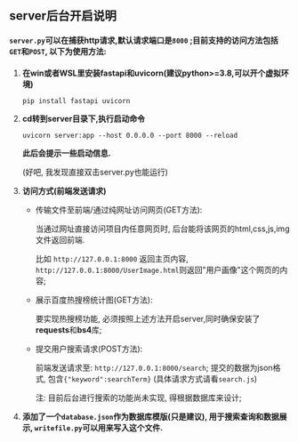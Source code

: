 ## server后台开启说明

#### `server.py`可以在捕获http请求,默认请求端口是`8000` ;目前支持的访问方法包括`GET`和`POST`, 以下为使用方法:

1. **在win或者WSL里安装fastapi和uvicorn(建议python>=3.8,可以开个虚拟环境)**

   ```bash
   pip install fastapi uvicorn
   ```

2. **cd转到server目录下,执行启动命令**

   ```
   uvicorn server:app --host 0.0.0.0 --port 8000 --reload
   ```

   **此后会提示一些启动信息.**

   (好吧, 我发现直接双击server.py也能运行)

3. **访问方式(前端发送请求)**

   - 传输文件至前端/通过纯网址访问网页(GET方法):

     当通过网址直接访问项目内任意网页时, 后台能将该网页的html,css,js,img文件返回前端.

     比如 `http://127.0.0.1:8000` 返回主页内容, `http://127.0.0.1:8000/UserImage.html`则返回"用户画像"这个网页的内容;

   - 展示百度热搜榜统计图(GET方法):

     要实现热搜榜功能, 必须按照上述方法开启server,同时确保安装了**requests**和**bs4**库;

   - 提交用户搜索请求(POST方法): 

     前端发送请求至: `http://127.0.0.1:8000/search`; 提交的数据为json格式, 包含`{"keyword":searchTerm}` (具体请求方式请看`search.js`)

     注: 目前后台进行搜索的功能尚未实现, 得根据数据库来设计;

4. **添加了一个`database.json`作为数据库模版(只是建议), 用于搜索查询和数据展示, `writefile.py`可以用来写入这个文件.**

